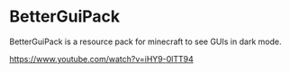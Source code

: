 # BetterGuiPack
BetterGuiPack is a resource pack for minecraft to see GUIs in dark mode.


https://www.youtube.com/watch?v=iHY9-0lTT94
